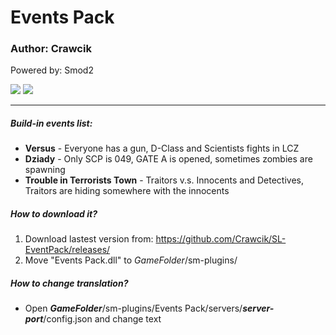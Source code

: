 # Events Pack

### Author: Crawcik
Powered by: Smod2

![](https://img.shields.io/github/release/Crawcik/SL-EventPack) ![](https://img.shields.io/github/license/Crawcik/SL-EventPack)

------------

##### Build-in events list:
- **Versus** - Everyone has a gun, D-Class and Scientists fights in LCZ
- **Dziady** - Only SCP is 049, GATE A is opened, sometimes zombies are spawning
- **Trouble in Terrorists Town** - Traitors v.s. Innocents and Detectives, Traitors are hiding somewhere with the innocents

##### How to download it?
1. Download lastest version from: https://github.com/Crawcik/SL-EventPack/releases/
2. Move "Events Pack.dll" to *GameFolder*/sm-plugins/

##### How to change translation?
- Open ***GameFolder***/sm-plugins/Events Pack/servers/***server-port***/config.json and change text
